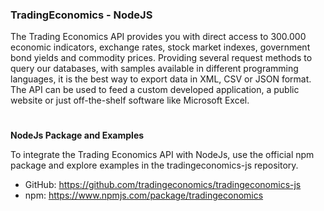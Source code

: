
### TradingEconomics - NodeJS

The Trading Economics API provides you with direct access to 300.000 economic indicators, exchange rates, stock market indexes, government bond yields and commodity prices. Providing several request methods to query our databases, with samples available in different programming languages, it is the best way to export data in XML, CSV or JSON format. The API can be used to feed a custom developed application, a public website or just off-the-shelf software like Microsoft Excel.

#

**NodeJs Package and Examples**

To integrate the Trading Economics API with NodeJs, use the official npm package and explore examples in the tradingeconomics-js repository.

- GitHub: https://github.com/tradingeconomics/tradingeconomics-js
- npm: https://www.npmjs.com/package/tradingeconomics